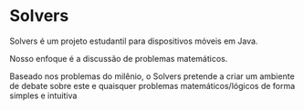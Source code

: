 # Solvers
Solvers é um projeto estudantil para dispositivos móveis em Java. 

Nosso enfoque é a discussão de problemas matemáticos.

Baseado nos problemas do milênio, o Solvers pretende a criar um ambiente de debate 
sobre este e quaisquer problemas matemáticos/lógicos de forma simples 
e intuitiva
